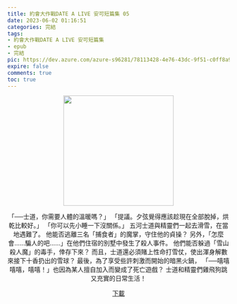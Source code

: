 ```yaml
---
title: 約會大作戰DATE A LIVE 安可短篇集 05
date: 2023-06-02 01:16:51
categories: 完結
tags:
- 約會大作戰DATE A LIVE 安可短篇集
- epub
- 完結
pic: https://dev.azure.com/azure-s96281/78113428-4e76-43dc-9f51-c0ff8a913055/_apis/git/repositories/a379171b-de46-4c10-9b0d-00da23959885/items?path=/Epub%20Cover/%E7%B4%84%E6%9C%83%E5%A4%A7%E4%BD%9C%E6%88%B0DATE%20A%20LIVE%20%E5%AE%89%E5%8F%AF%E7%9F%AD%E7%AF%87%E9%9B%86-05.jpg&versionDescriptor%5BversionOptions%5D=0&versionDescriptor%5BversionType%5D=0&versionDescriptor%5Bversion%5D=main&resolveLfs=true&%24format=octetStream&api-version=5.0
expire: false
comments: true
toc: true
---
```


<div style="text-align:center" class="kratos-post-content">

<img width="250px" src="https://dev.azure.com/azure-s96281/78113428-4e76-43dc-9f51-c0ff8a913055/_apis/git/repositories/a379171b-de46-4c10-9b0d-00da23959885/items?path=/Epub%20Cover/%E7%B4%84%E6%9C%83%E5%A4%A7%E4%BD%9C%E6%88%B0DATE%20A%20LIVE%20%E5%AE%89%E5%8F%AF%E7%9F%AD%E7%AF%87%E9%9B%86-05.jpg&versionDescriptor%5BversionOptions%5D=0&versionDescriptor%5BversionType%5D=0&versionDescriptor%5Bversion%5D=main&resolveLfs=true&%24format=octetStream&api-version=5.0">

<p>
「──士道，你需要人體的溫暖嗎？」
「提議。夕弦覺得應該趁現在全部脫掉，烘乾比較好。」
「你可以先小睡一下沒關係。」
五河士道與精靈們一起去滑雪，在當地遇難了。
他能否逃離三名「捕食者」的魔掌，守住他的貞操？
另外，「怎麼會……騙人的吧……」在他們住宿的別墅中發生了殺人事件。
他們能否躲過「雪山殺人魔」的毒手，倖存下來？
而且，士道還必須賭上性命打雪仗，使出渾身解數來接下十香扔出的雪球？
最後，為了享受些許刺激而開始的暗黑火鍋，
「──嘻嘻嘻嘻，嘻嘻！」也因為某人擅自加入而變成了死亡遊戲？
士道和精靈們雞飛狗跳又充實的日常生活！
</p>

<p>
<a href="https://epubdatabase.azurewebsites.net/EBOOKS/EPUB/完結/約會大作戰/安可短篇集/DATE%20A%20LIVE%20%E7%B4%84%E6%9C%83%E5%A4%A7%E4%BD%9C%E6%88%B0%20%E5%AE%89%E5%8F%AF%E7%9F%AD%E7%AF%87%E9%9B%865.epub?download=1">下載</a>
</p>

</div>
